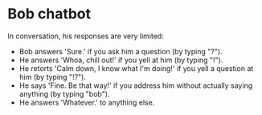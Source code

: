 # Bob chatbot
In conversation, his responses are very limited:
- Bob answers 'Sure.'     if you ask him a question                                  (by typing "?").
- He answers 'Whoa, chill out!'  if you yell at him                                  (by typing "!").
- He retorts 'Calm down, I know what I'm doing!' if you yell a question at him       (by typing "!?").
- He says 'Fine. Be that way!'   if you address him without actually saying anything (by typing "bob").
- He answers 'Whatever.' to anything else.
